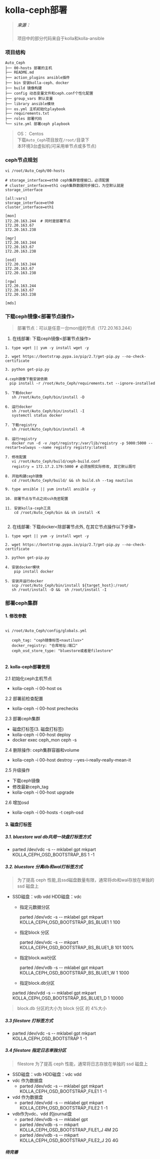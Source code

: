 # kolla-ceph部署

> ##### 来源：
> 项目中的部分代码来自于kolla和kolla-ansible




### 项目结构

```
Auto_Ceph
├── 00-hosts 部署的主机
├── README.md
├── action_plugins ansible插件
├── bin 安装kolla-ceph、docker
├── build 镜像构建
├── config 动态变量文件和ceph.conf个性化配置
├── group_vars 默认变量
├── library ansible模块
├── os.yml 主机初始化playbook
├── requirements.txt 
├── roles 部署代码
└── site.yml 部署ceph playbook
```
> OS： Centos  
> 下载`Auto_Ceph`项目放在`/root/`目录下    
> 本环境3台虚拟机(可采用单节点或多节点)

### ceph节点规划
```
vi /root/Auto_Ceph/00-hosts

# storage_interface=eth0 ceph集群管理接口，必须配置 
# cluster_interface=eth1 ceph集群数据同步接口，为空默认就是storage_interface

[all:vars]
storage_interface=eth0
cluster_interface=eth1

[mon]
172.20.163.244  # 同时是部署节点
172.20.163.67 
172.20.163.238

[mgr]
172.20.163.244
172.20.163.67 
172.20.163.238 

[osd]
172.20.163.244
172.20.163.67 
172.20.163.238 

[rgw]
172.20.163.244
172.20.163.67 
172.20.163.238 

[mds]

```

### 下载ceph镜像<部署节点操作>
> 部署节点：可以是任意一台mon组的节点（172.20.163.244）

1. 在线部署: 下载ceph镜像<部署节点操作>
  
  ```
  1. type wget || yum -y install wget -y
  
  2. wget https://bootstrap.pypa.io/pip/2.7/get-pip.py --no-check-certificate
  
  3. python get-pip.py
  
  4.ceph镜像下载安装依赖
    pip install -r /root/Auto_Ceph/requirements.txt --ignore-installed
      
  5. 下载docker
     sh /root/Auto_Ceph/bin/install -D
      
  6. 运行docker
     sh /root/Auto_Ceph/bin/install -I
     systemctl status docker
      
  7. 下载registry
     sh /root/Auto_Ceph/bin/install -R
      
  8. 运行registry
     docker run -d -v /opt/registry:/var/lib/registry -p 5000:5000 --restart=always --name registry registry:latest
  	
  7. 修改配置
     vi /root/Auto_Ceph/build/ceph-build.conf
     registry = 172.17.2.179:5000 # 必须按照实际修改, 其它默认既可 
             
  8. 开始构建ceph镜像
     cd /root/Auto_Ceph/build/ && sh build.sh --tag nautilus
      
  9. type ansible || yum install ansible -y
  
  10. 部署节点与节点之间ssh免密配置
  
  11. 安装kolla-ceph工具 
      cd /root/Auto_Ceph/bin && sh install -K
      
  ```
  
2. 在线部署: 下载docker<除部署节点外, 在其它节点操作以下步骤>

```
1. type wget || yum -y install wget -y

2. wget https://bootstrap.pypa.io/pip/2.7/get-pip.py --no-check-certificate

3. python get-pip.py

4. 安装docker模块 
    pip install docker
    
5. 安装并运行docker
   scp /root/Auto_Ceph/bin/install ${target_host}:/root/
   sh /root/install -D &&  sh /root/install -I

```


### 部署ceph集群
#### 1. 修改参数

```

vi /root/Auto_Ceph/config/globals.yml 

   ceph_tag: "ceph镜像标签<nautilus>"
   docker_registry: "仓库地址:端口"
   ceph_osd_store_type: "bluestore或者是filestore"
   
```
   
#### 2. kolla-ceph部署使用
	

2.1 初始化ceph主机节点

   * kolla-ceph -i 00-host os
   
2.2 部署前检查配置

   * kolla-ceph -i 00-host prechecks
   
2.3 部署ceph集群

   * 磁盘打标签(3. 磁盘打标签)
   * kolla-ceph -i 00-host deploy
   * docker exec ceph_mon ceph -s
   
2.4 删除操作: ceph集群容器和volume

  * kolla-ceph -i 00-host  destroy --yes-i-really-really-mean-it
  
2.5 升级操作

   * 下载ceph镜像
   * 修改最新ceph_tag
   * kolla-ceph -i 00-host upgrade
   
2.6 增加osd

   * kolla-ceph -i 00-hosts -t ceph-osd
  
#### 3. 磁盘打标签

##### 3.1. bluestore wal db共用一块盘打标签方式

  *  parted  /dev/vdc  -s  -- mklabel  gpt  mkpart KOLLA_CEPH_OSD_BOOTSTRAP_BS  1 -1
    
##### 3.2. bluestore 分离db和wal打标签方式
>  为了提高 ceph 性能,且ssd磁盘数量有限，通常将db和wal存放在单独的 ssd 磁盘上

  * SSD磁盘：vdb vdd      HDD磁盘：vdc
    * 指定元数据分区 
    
        parted /dev/vdc -s -- mklabel  gpt mkpart KOLLA_CEPH_OSD_BOOTSTRAP_BS_BLUE1 1 100
    * 指定block 分区
    
       parted /dev/vdc -s -- mkpart KOLLA_CEPH_OSD_BOOTSTRAP_BS_BLUE1_B 101 100%
      
    * 指定block.wal分区
    
      parted /dev/vdb -s -- mklabel  gpt mkpart KOLLA_CEPH_OSD_BOOTSTRAP_BS_BLUE1_W 1 1000
    * 指定block.db分区
    
     parted /dev/vdd -s -- mklabel  gpt mkpart KOLLA_CEPH_OSD_BOOTSTRAP_BS_BLUE1_D 1 10000
    
> block.db 分区的大小为 block 分区 的 4%大小

##### 3.3 filestore 打标签方式
  * parted /dev/vdc -s -- mklabel gpt mkpart KOLLA_CEPH_OSD_BOOTSTRAP 1 -1
 
##### 3.4 filestore 指定日志单独分区
> filestore 为了提高 ceph 性能，通常将日志存放在单独的 ssd 磁盘上

* SSD磁盘：vdb    HDD磁盘：vdc vdd 
* vdc 作为数据盘
   * parted /dev/vdc -s -- mklabel gpt mkpart KOLLA_CEPH_OSD_BOOTSTRAP_FILE1 1 -1
* vdd 作为数据盘
   * parted /dev/vdd -s -- mklabel gpt mkpart KOLLA_CEPH_OSD_BOOTSTRAP_FILE2 1 -1
* vdb作为vdc、vdd 的journal盘
   *  parted /dev/vdb -s -- mklabel gpt
   *  parted /dev/vdb -s -- mkpart KOLLA_CEPH_OSD_BOOTSTRAP_FILE1_J 4M 2G
   *  parted /dev/vdb -s -- mkpart KOLLA_CEPH_OSD_BOOTSTRAP_FILE2_J 2G 4G


  
##### 待完善
 

 



